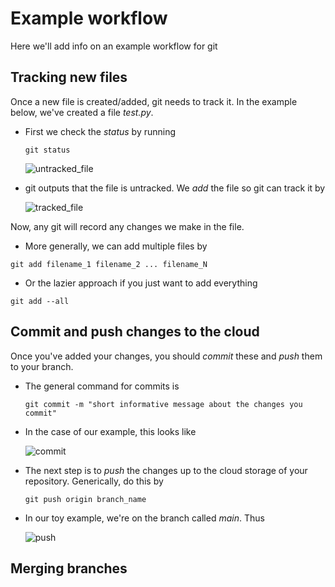 # Example workflow

Here we'll add info on an example workflow for git


## Tracking new files

Once a new file is created/added, git needs to track it. In the example below, we've created a file *test.py*.

- First we check the *status* by running

  ```terminal
  git status
  ```
  ![untracked_file](./imgs/untracked_file.png)

- git outputs that the file is untracked. We *add* the file so git can track it by

  ![tracked_file](./imgs/add_file.png)

Now, any git will record any changes we make in the file.

- More generally, we can add multiple files by

```terminal
git add filename_1 filename_2 ... filename_N
```

- Or the lazier approach if you just want to add everything

```terminal
git add --all
```

## Commit and push changes to the cloud

Once you've added your changes, you should *commit* these and *push* them to your branch.

- The general command for commits is

  ```terminal
  git commit -m "short informative message about the changes you commit"
  ```

- In the case of our example, this looks like

  ![commit](./imgs/commit_file.png)

- The next step is to *push* the changes up to the cloud storage of your repository. Generically, do this by

  ```terminal
  git push origin branch_name
  ```

- In our toy example, we're on the branch called *main*. Thus

  ![push](./imgs/push.png)


## Merging branches
